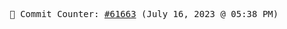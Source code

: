 <p align="center">
    <samp>
        📮 Commit Counter: <a href="https://github.com/Javascript-void0/Javascript-void0/commits/main">#61663</a> (July 16, 2023 @ 05:38 PM)
    </samp>
</p>